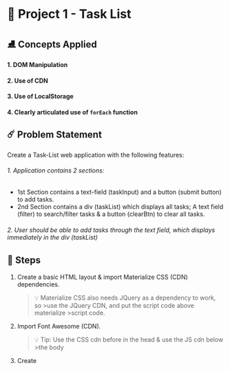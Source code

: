 # 🏓 Project 1 - Task List

## ⛸ Concepts Applied

#### 1. DOM Manipulation

#### 2. Use of CDN

#### 3. Use of LocalStorage

#### 4. Clearly articulated use of `forEach` function

## ☄️ Problem Statement

Create a Task-List web application with the following features:

###### 1. Application contains 2 sections:

- 1st Section contains a text-field (taskInput) and a button (submit button) to add tasks.
- 2nd Section contains a div (taskList) which displays all tasks; A text field (filter) to search/filter tasks & a button (clearBtn) to clear all tasks.

###### 2. User should be able to add tasks through the text field, which displays immediately in the div (taskList)

## 🌮 Steps

1. Create a basic HTML layout & import Materialize CSS (CDN) dependencies.

   > 💡 Materialize CSS also needs JQuery as a dependency to work, so >use the JQuery CDN, and put the script code above materialize >script code.

2. Import Font Awesome (CDN).

   > 💡 Tip: Use the CSS cdn before in the head & use the JS cdn below >the body

3. Create
